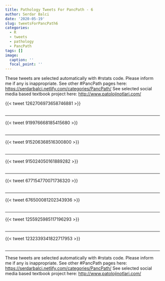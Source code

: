 ```yaml
---
title: Pathology Tweets For PancPath - 6
author: Serdar Balci
date: '2020-05-19'
slug: tweetsForPancPath6
categories:
  - R
  - tweets
  - pathology
  - PancPath
tags: []
image:
  caption: ''
  focal_point: ''
---
```



These tweets are selected automatically with #rstats code. Please inform me if any is inappropriate.
See other #PancPath pages here: https://serdarbalci.netlify.com/categories/PancPath/ 
See selected social media based textbook project here: http://www.patolojinotlari.com/

{{< tweet 1262706973658746881 >}}
<br>
<br>
<hr>
{{< tweet 919976668185415680 >}}
<br>
<br>
<hr>
{{< tweet 915206368516300800 >}}
<br>
<br>
<hr>
{{< tweet 915024050161889282 >}}
<br>
<br>
<hr>
{{< tweet 677154770071736320 >}}
<br>
<br>
<hr>
{{< tweet 676500081202343936 >}}
<br>
<br>
<hr>
{{< tweet 1255925985117196293 >}}
<br>
<br>
<hr>
{{< tweet 1232339341822717953 >}}
<br>
<br>
<hr>


These tweets are selected automatically with #rstats code. Please inform me if any is inappropriate.
See other #PancPath pages here: https://serdarbalci.netlify.com/categories/PancPath/ 
See selected social media based textbook project here: http://www.patolojinotlari.com/
